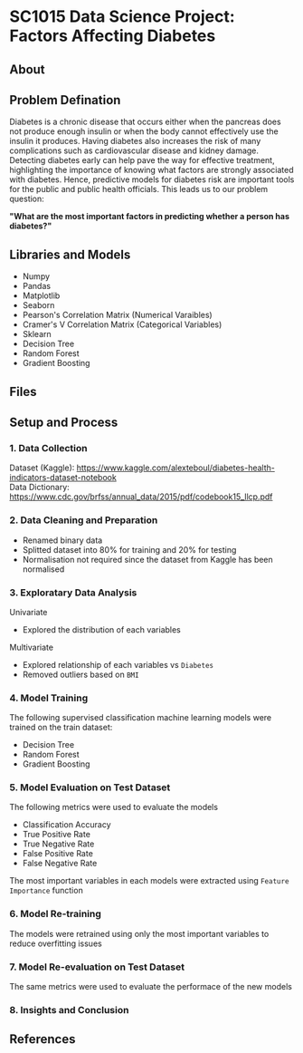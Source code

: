 # SC1015 Data Science Project: Factors Affecting Diabetes
## About
## Problem Defination
Diabetes is a chronic disease that occurs either when the pancreas does not produce enough insulin or when the body cannot effectively use the insulin it produces. Having diabetes also increases the risk of many complications such as cardiovascular disease and kidney damage. Detecting diabetes early can help pave the way for effective treatment, highlighting the importance of knowing what factors are strongly associated with diabetes. Hence, predictive models for diabetes risk are important tools for the public and public health officials. This leads us to our problem question: 

**"What are the most important factors in predicting whether a person has diabetes?"**
## Libraries and Models
- Numpy
- Pandas
- Matplotlib
- Seaborn
- Pearson's Correlation Matrix (Numerical Varaibles)
- Cramer's V Correlation Matrix (Categorical Variables)
- Sklearn
- Decision Tree
- Random Forest
- Gradient Boosting
## Files
## Setup and Process
### 1. Data Collection
Dataset (Kaggle): https://www.kaggle.com/alexteboul/diabetes-health-indicators-dataset-notebook  
Data Dictionary: https://www.cdc.gov/brfss/annual_data/2015/pdf/codebook15_llcp.pdf
### 2. Data Cleaning and Preparation
- Renamed binary data
- Splitted dataset into 80% for training and 20% for testing
- Normalisation not required since the dataset from Kaggle has been normalised
### 3. Exploratary Data Analysis
Univariate  
- Explored the distribution of each variables  

Multivariate  
- Explored relationship of each variables vs `Diabetes`
- Removed outliers based on `BMI`
### 4. Model Training
The following supervised classification machine learning models were trained on the train dataset:
- Decision Tree
- Random Forest
- Gradient Boosting
### 5. Model Evaluation on Test Dataset
The following metrics were used to evaluate the models
- Classification Accuracy
- True Positive Rate
- True Negative Rate
- False Positive Rate
- False Negative Rate  

The most important variables in each models were extracted using `Feature Importance` function
### 6. Model Re-training
The models were retrained using only the most important variables to reduce overfitting issues
### 7. Model Re-evaluation on Test Dataset
The same metrics were used to evaluate the performace of the new models
### 8. Insights and Conclusion
## References

